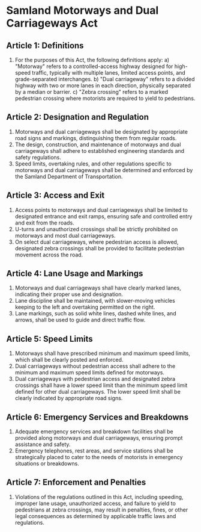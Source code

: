 # Samland Motorways and Dual Carriageways Act

## Article 1: Definitions
1. For the purposes of this Act, the following definitions apply:
   a) "Motorway" refers to a controlled-access highway designed for high-speed traffic, typically with multiple lanes, limited access points, and grade-separated interchanges.
   b) "Dual carriageway" refers to a divided highway with two or more lanes in each direction, physically separated by a median or barrier.
   c) "Zebra crossing" refers to a marked pedestrian crossing where motorists are required to yield to pedestrians.

## Article 2: Designation and Regulation
1. Motorways and dual carriageways shall be designated by appropriate road signs and markings, distinguishing them from regular roads.
2. The design, construction, and maintenance of motorways and dual carriageways shall adhere to established engineering standards and safety regulations.
3. Speed limits, overtaking rules, and other regulations specific to motorways and dual carriageways shall be determined and enforced by the Samland Department of Transportation.

## Article 3: Access and Exit
1. Access points to motorways and dual carriageways shall be limited to designated entrance and exit ramps, ensuring safe and controlled entry and exit from the roads.
2. U-turns and unauthorized crossings shall be strictly prohibited on motorways and most dual carriageways.
3. On select dual carriageways, where pedestrian access is allowed, designated zebra crossings shall be provided to facilitate pedestrian movement across the road.

## Article 4: Lane Usage and Markings
1. Motorways and dual carriageways shall have clearly marked lanes, indicating their proper use and designation.
2. Lane discipline shall be maintained, with slower-moving vehicles keeping to the left and overtaking permitted on the right.
3. Lane markings, such as solid white lines, dashed white lines, and arrows, shall be used to guide and direct traffic flow.

## Article 5: Speed Limits
1. Motorways shall have prescribed minimum and maximum speed limits, which shall be clearly posted and enforced.
2. Dual carriageways without pedestrian access shall adhere to the minimum and maximum speed limits defined for motorways.
3. Dual carriageways with pedestrian access and designated zebra crossings shall have a lower speed limit than the minimum speed limit defined for other dual carriageways. The lower speed limit shall be clearly indicated by appropriate road signs.

## Article 6: Emergency Services and Breakdowns
1. Adequate emergency services and breakdown facilities shall be provided along motorways and dual carriageways, ensuring prompt assistance and safety.
2. Emergency telephones, rest areas, and service stations shall be strategically placed to cater to the needs of motorists in emergency situations or breakdowns.

## Article 7: Enforcement and Penalties
1. Violations of the regulations outlined in this Act, including speeding, improper lane usage, unauthorized access, and failure to yield to pedestrians at zebra crossings, may result in penalties, fines, or other legal consequences as determined by applicable traffic laws and regulations.